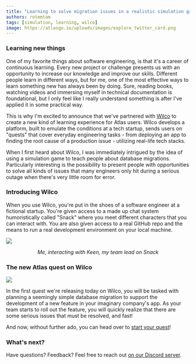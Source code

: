 ```yaml
---
title: "Learning to solve migration issues in a realistic simulation game"
authors: rotemtam
tags: [simulation, learning, wilco]
image: https://atlasgo.io/uploads/images/explore_twitter_card.png
---
```


### Learning new things 

One of my favorite things about software engineering, is that it's a career of continuous learning.
Every new project or challenge presents us with an opportunity to increase our knowledge and improve our skills.
Different people learn in different ways, but for me, one of the most effective ways to learn something new has always been by
doing. Sure, reading books, watching videos and immersing myself in technical documentation is foundational, but
I only feel like I really understand something is after I've applied it in some practical way.

This is why I'm excited to announce that we've partnered with [Wilco](https://trywilco.com/) to create a new
kind of learning experience for Atlas users. Wilco develops a platform, built to emulate the conditions at a tech
startup, sends users on "quests" that cover everyday engineering tasks - from deploying an app to finding the root cause
of a production issue - utilizing real-life tech stacks.

When I first heard about Wilco, I was immediately intrigued by the idea of using a simulation game to
teach people about database migrations. Particularly interesting is the possibility to present people with
opportunities to solve all kinds of issues that many engineers only hit during a serious outage when there's
very little room for error.

### Introducing Wilco

When you use Wilco, you're put in the shoes of a software engineer at a fictional startup. You're given access
to a made up chat system humoristically called "Snack" where you meet different characters that you can interact with.
You are also given access to a real GitHub repo and the means to run a real development environment on your local
machine.

![](https://atlasgo.io/uploads/images/wilco-snack-screenshot.png)
<center><i>Me, interacting with Keen, my team lead on Snack</i></center>

### The new Atlas quest on Wilco

![](https://atlasgo.io/uploads/images/wilco-cover.png)

In the first quest we're releasing today on Wilco, you will be tasked with planning a seemingly simple database
migration to support the development of a new feature in your imaginary company's app. As your team starts to
roll out the feature, you will quickly realize that there are some serious issues that must be resolved, and fast!

And now, without further ado, you can head over to [start your quest](https://www.trywilco.com/quests/data-dependent-schema-migrations)!

### What's next?

Have questions? Feedback? Feel free to reach out [on our Discord server](https://discord.gg/zZ6sWVg6NT).

